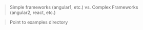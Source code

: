> Simple frameworks (angular1, etc.) vs. Complex Frameworks (angular2, react, etc.)

> Point to examples directory
